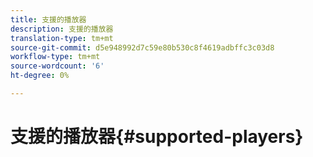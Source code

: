 ```yaml
---
title: 支援的播放器
description: 支援的播放器
translation-type: tm+mt
source-git-commit: d5e948992d7c59e80b530c8f4619adbffc3c03d8
workflow-type: tm+mt
source-wordcount: '6'
ht-degree: 0%

---
```



# 支援的播放器{#supported-players}
